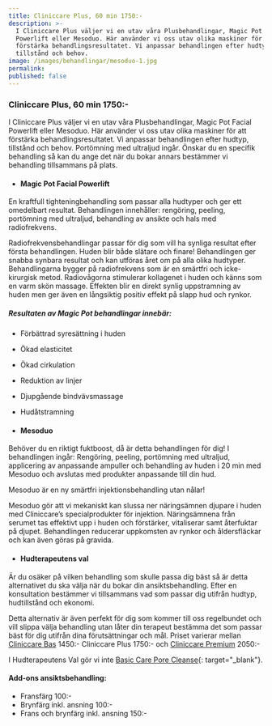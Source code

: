 ```yaml
---
title: Cliniccare Plus, 60 min 1750:-
description: >-
  I Cliniccare Plus väljer vi en utav våra Plusbehandlingar, Magic Pot Facial
  Powerlift eller Mesoduo. Här använder vi oss utav olika maskiner för att
  förstärka behandlingsresultatet. Vi anpassar behandlingen efter hudtyp,
  tillstånd och behov.
image: /images/behandlingar/mesoduo-1.jpg
permalink:
published: false
---
```

### Cliniccare Plus, 60 min 1750:-

I Cliniccare Plus väljer vi en utav våra Plusbehandlingar, Magic Pot Facial Powerlift eller Mesoduo. Här använder vi oss utav olika maskiner för att förstärka behandlingsresultatet. Vi anpassar behandlingen efter hudtyp, tillstånd och behov. Portömning med ultraljud ingår. Önskar du en specifik behandling så kan du ange det när du bokar annars bestämmer vi behandling tillsammans på plats.

* #### Magic Pot Facial Powerlift

En kraftfull tighteningbehandling som passar alla hudtyper och ger ett omedelbart resultat. Behandlingen innehåller: rengöring, peeling, portömning med ultraljud, behandling av ansikte och hals med radiofrekvens.

Radiofrekvensbehandlingar passar för dig som vill ha synliga resultat efter första behandlingen. Huden blir både slätare och finare! Behandlingen ger snabba synbara resultat och kan utföras året om på alla olika hudtyper. Behandlingarna bygger på radiofrekvens som är en smärtfri och icke-kirurgisk metod. Radiovågorna stimulerar kollagenet i huden och känns som en varm skön massage. Effekten blir en direkt synlig uppstramning av huden men ger även en långsiktig positiv effekt på slapp hud och rynkor.

##### Resultaten av Magic Pot behandlingar innebär:

* Förbättrad syresättning i huden
* Ökad elasticitet
* Ökad cirkulation
* Reduktion av linjer
* Djupgående bindvävsmassage
* Hudåtstramning

* #### Mesoduo

Behöver du en riktigt fuktboost, då är detta behandlingen för dig! I behandlingen ingår: Rengöring, peeling, portömning med ultraljud, applicering av anpassande ampuller och behandling av huden i 20 min med Mesoduo och avslutas med produkter anpassande till din hud.

Mesoduo är en ny smärtfri injektionsbehandling utan nålar!

Mesoduo gör att vi mekaniskt kan slussa ner näringsämnen djupare i huden med Cliniccare’s specialprodukter för injektion. Näringsämnena från serumet tas effektivt upp i huden och förstärker, vitaliserar samt återfuktar på djupet. Behandlingen reducerar uppkomsten av rynkor och åldersfläckar och kan även göras på gravida.

* #### Hudterapeutens val

Är du osäker på vilken behandling som skulle passa dig bäst så är detta alternativet du ska välja när du bokar din ansiktsbehandling. Efter en konsultation bestämmer vi tillsammans vad som passar dig utifrån hudtyp, hudtillstånd och ekonomi.

Detta alternativ är även perfekt för dig som kommer till oss regelbundet och vill slippa välja behandling utan låter din terapeut bestämma det som passar bäst för dig utifrån dina förutsättningar och mål. Priset varierar mellan [Cliniccare Bas](/behandlingar/cliniccare-bas-1450/) 1450:- Cliniccare Plus 1750:- och [Cliniccare Premium](/behandlingar/cliniccare-premium-2050/) 2050:-

I Hudterapeutens Val gör vi inte [Basic Care Pore Cleanse](/behandlingar/studentbehandling-45-min-1150/){: target="_blank"}.

#### Add-ons ansiktsbehandling:

* Fransfärg 100:-
* Brynfärg inkl. ansning 100:-
* Frans och brynfärg inkl. ansning 150:-